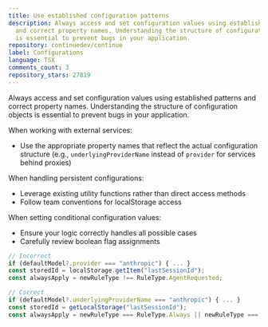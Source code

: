 ```yaml
---
title: Use established configuration patterns
description: Always access and set configuration values using established patterns
  and correct property names. Understanding the structure of configuration objects
  is essential to prevent bugs in your application.
repository: continuedev/continue
label: Configurations
language: TSX
comments_count: 3
repository_stars: 27819
---
```


Always access and set configuration values using established patterns and correct property names. Understanding the structure of configuration objects is essential to prevent bugs in your application.

When working with external services:
- Use the appropriate property names that reflect the actual configuration structure (e.g., `underlyingProviderName` instead of `provider` for services behind proxies)

When handling persistent configurations:
- Leverage existing utility functions rather than direct access methods
- Follow team conventions for localStorage access

When setting conditional configuration values:
- Ensure your logic correctly handles all possible cases
- Carefully review boolean flag assignments

```typescript
// Incorrect
if (defaultModel?.provider === "anthropic") { ... }
const storedId = localStorage.getItem("lastSessionId");
const alwaysApply = newRuleType !== RuleType.AgentRequested;

// Correct
if (defaultModel?.underlyingProviderName === "anthropic") { ... }
const storedId = getLocalStorage("lastSessionId");
const alwaysApply = newRuleType === RuleType.Always || newRuleType === RuleType.AutoAttached;
```